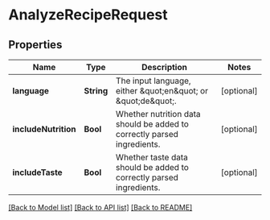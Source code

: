 # AnalyzeRecipeRequest

## Properties
Name | Type | Description | Notes
------------ | ------------- | ------------- | -------------
**language** | **String** | The input language, either \&quot;en\&quot; or \&quot;de\&quot;. | [optional] 
**includeNutrition** | **Bool** | Whether nutrition data should be added to correctly parsed ingredients. | [optional] 
**includeTaste** | **Bool** | Whether taste data should be added to correctly parsed ingredients. | [optional] 

[[Back to Model list]](../README.md#documentation-for-models) [[Back to API list]](../README.md#documentation-for-api-endpoints) [[Back to README]](../README.md)


